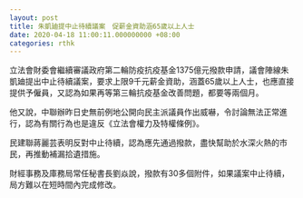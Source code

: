```yaml
---
layout: post
title: 朱凱廸提中止待續議案　促薪金資助涵65歲以上人士
date: 2020-04-18 11:00:11.000000000 +08:00
categories: rthk
---
```


立法會財委會繼續審議政府第二輪防疫抗疫基金1375億元撥款申請，議會陣線朱凱廸提出中止待續議案，要求上限9千元薪金資助，涵蓋65歲以上人士，也應直接提供予僱員，又認為如果再等第三輪抗疫基金改善問題，都要等兩個月。

他又說，中聯辦昨日史無前例地公開向民主派議員作出威嚇，令討論無法正常進行，認為有關行為也是違反《立法會權力及特權條例》。

民建聯蔣麗芸表明反對中止待續，認為應先通過撥款，盡快幫助於水深火熱的市民，再推動補漏拾遺措施。

財經事務及庫務局常任秘書長劉焱說，撥款有30多個附件，如果議案中止待續，局方難以在短時間內完成修改。
